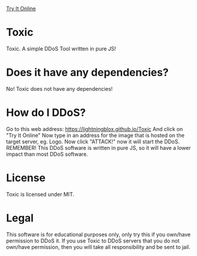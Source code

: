 <html>
<head>    
    <link rel="stylesheet" href="https://cdnjs.cloudflare.com/ajax/libs/materialize/1.0.0/css/materialize.min.css">
    <script src="https://cdnjs.cloudflare.com/ajax/libs/materialize/1.0.0/js/materialize.min.js"></script>
    </head>
    <body>

<a href="src/index.html" class="waves-effect waves-light btn" style="width:100%;">Try It Online</a>


</body>
</html>


# Toxic
Toxic. A simple DDoS Tool written in pure JS!
# Does it have any dependencies?
No! Toxic does not have any dependencies!
# How do I DDoS?
Go to this web address: <a href="https://lightningblox.github.io/Toxic">https://lightningblox.github.io/Toxic</a>
And click on "Try It Online"
Now type in an address for the image that is hosted on the target server, eg. Logo.
Now click "ATTACK!" now it will start the DDoS. REMEMBER! This DDoS software is written in pure JS, so it will have a lower impact than most DDoS software.
# License
Toxic is licensed under MIT.
# Legal
This software is for educational purposes only, only try this if you own/have permission to DDoS it. If you use Toxic to DDoS servers that you do not own/have permission, then you will take all responsibility and be sent to jail.



